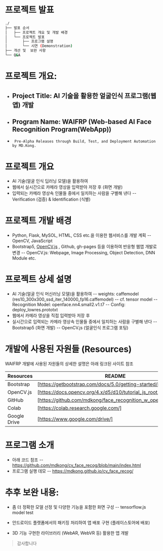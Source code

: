 # 프로젝트 발표


```bash
./
├── 발표 순서
│   ├── 프로젝트 개요 및 개발 배경
│   └── 프로젝트 발표
│       ├── 프로그램 설명
│       └── 시연 (Demonstration)
├── 개선 및  보완 사항
└── Q&A
``` 

# 프로젝트 개요: 
- ## Project Title: AI 기술을 활용한 얼굴인식 프로그램(웹앱) 개발 
- ## Program Name: WAIFRP (Web-based AI Face Recognition Program(WebApp))
-      Pre-Alpha Releases through Build, Test, and Deployment Automation by MD.Kong.


# 프로젝트 개요

-  AI 기술(얼굴 인식 딥러닝 모델)을 활용하여 
-  웹에서 실시간으로 카메라 영상을 입력받아 저장 후 (화면 개발)
-  입력되는 카메라 영상속 인물들 중에서 일치하는 사람을 구별해 낸다
-- Verification (검증) & Identification (식별)

# 프로젝트 개발 배경 

- Python, Flask, MySOL, HTML, CSS etc.을 이용한 웹서비스를 개발 계획
-- OpenCV, JavaScript
- Bootstrap5,  [OpenCV.js](https://docs.opencv.org/4.x/d5/d10/tutorial_js_root.html) , Github, gh-pages 등을 이용하여 반응형 웹앱 개발로 변경
-- OpenCV.js: Webpage, Image Processing, Object Detection, DNN Module etc.



# 프로젝트 상세 설명

-  AI 기술(얼굴 인식 머신러닝 모델)을 활용하여 
-- weights: caffemodel (res10_300x300_ssd_iter_140000_fp16.caffemodel)
--  cf. tensor model 
-- Recognition Model: openface.nn4.small2.v1.t7
-- Config: deploy_lowres.prototxt
-  웹에서 카메라 영상을 직접 입력받아 저장 후 
- 실시간으로 입력되는 카메라 영상속 인물들 중에서 일치하는 사람을 구별해 낸다
-- Bootstrap5 (화면 개발)
-- OpenCV.js (얼굴인식 프로그램 포팅)



# 개발에 사용된 자원들 (Resources)

WAIFRP 개발에 사용된 자원들의 상세한 설명은 아래 링크된 사이트 참조

| Resources | README |
| ------ | ------ |
| Bootstrap | [https://getbootstrap.com/docs/5.0/getting-started/introduction/] |
| OpenCV.js | [https://docs.opencv.org/4.x/d5/d10/tutorial_js_root.html] |
| GitHub | [https://github.com/mdkong/face_recognition_w_opencvjs#readme] |
| Colab | [https://colab.research.google.com/] |
| Google Drive | [https://www.google.com/drive/] |




# 프로그램 소개 

- 아래 코드 참조 
-- https://github.com/mdkong/cv_face_recog/blob/main/index.html
- 프로그램 실행 데모
-- https://mdkong.github.io/cv_face_recog/



# 추후 보완 내용:

- 좀 더 정확한 모델 선정 및 다양한 기능을 포함한 화면 구성
-- tensorflow.js model test

- 안드로이드 플랫폼에서의 패키징 처리하여 앱 배포 구현 (플레이스토어에 배포)
- 3D 기능 구현한 라이브러리 (WebAR, WebVR 등) 활용한 앱 개발



>
> 감사합니다


